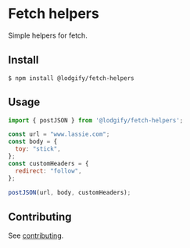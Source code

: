 # Fetch helpers

Simple helpers for fetch.

## Install

`$ npm install @lodgify/fetch-helpers`

## Usage
```js
import { postJSON } from '@lodgify/fetch-helpers';

const url = "www.lassie.com";
const body = {
  toy: "stick",
};
const customHeaders = {
  redirect: "follow",
};

postJSON(url, body, customHeaders);
```

## Contributing

See [contributing](https://github.com/lodgify/fetch-helpers/blob/master/docs/CONTRIBUTING.md).
